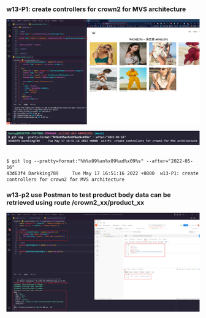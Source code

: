 ### w13-P1: create controllers for crown2 for MVS architecture

![](w13-P1.jpg)

![](w13-P1-log.jpg)

```

$ git log --pretty=format:"%h%x09%an%x09%ad%x09%s" --after="2022-05-16"
43d63f4 Darkking789     Tue May 17 16:51:16 2022 +0800  w13-P1: create controllers for crown2 for MVS architecture

```

### w13-p2 use Postman to test product body data can be retrieved using route /crown2_xx/product_xx


![](w13-P2.jpg)